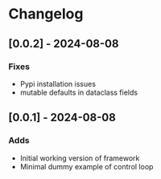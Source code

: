 # Changelog

## [0.0.2] - 2024-08-08

### Fixes

- Pypi installation issues
- mutable defaults in dataclass fields

## [0.0.1] - 2024-08-08

### Adds

- Initial working version of framework
- Minimal dummy example of control loop
